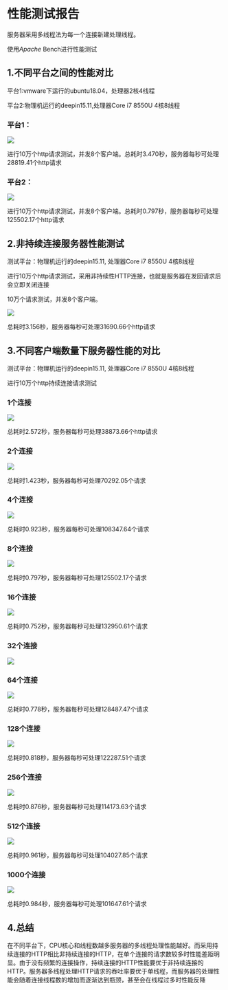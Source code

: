 # 性能测试报告

服务器采用多线程法为每一个连接新建处理线程。

使用*Apache* Bench进行性能测试

## 1.不同平台之间的性能对比

平台1:vmware下运行的ubuntu18.04，处理器2核4线程

平台2:物理机运行的deepin15.11,处理器Core i7 8550U 4核8线程

### 平台1：

![](screen_shot\ubuntu18.04(vm)\10w-8.jpg)

进行10万个http请求测试，并发8个客户端。总耗时3.470秒，服务器每秒可处理28819.41个http请求

### 平台2：

![](screen_shot\deepin15.11\10w-8.png)

进行10万个http请求测试，并发8个客户端。总耗时0.797秒，服务器每秒可处理125502.17个http请求

## 2.非持续连接服务器性能测试

测试平台：物理机运行的deepin15.11, 处理器Core i7 8550U 4核8线程

进行10万个http请求测试，采用非持续性HTTP连接，也就是服务器在发回请求后会立即关闭连接

10万个请求测试，并发8个客户端。

![](screen_shot\deepin15.11\10w非持久连接-8.png)

总耗时3.156秒，服务器每秒可处理31690.66个http请求

## 3.不同客户端数量下服务器性能的对比

测试平台：物理机运行的deepin15.11, 处理器Core i7 8550U 4核8线程

进行10万个http持续连接请求测试

### 1个连接

![](https://github.com/BPisTheDestiny/CloudComputering/blob/master/Lab2/screen_shot/ubuntu18.04(vm)/10w-1.jpg)

总耗时2.572秒，服务器每秒可处理38873.66个http请求

### 2个连接

![](screen_shot\deepin15.11\10w-2.png)

总耗时1.423秒，服务器每秒可处理70292.05个请求

### 4个连接

![](screen_shot\deepin15.11\10w-4.png)

总耗时0.923秒，服务器每秒可处理108347.64个请求

### 8个连接

![](screen_shot\deepin15.11\10w-8.png)

总耗时0.797秒，服务器每秒可处理125502.17个请求

### 16个连接

![](screen_shot\deepin15.11\10w-16.png)

总耗时0.752秒，服务器每秒可处理132950.61个请求

### 32个连接

![](screen_shot\deepin15.11\10w-32.png)

### 64个连接

![](screen_shot\deepin15.11\10w-64.png)

总耗时0.778秒，服务器每秒可处理128487.47个请求

### 128个连接

![](screen_shot\deepin15.11\10w-128.png)

总耗时0.818秒，服务器每秒可处理122287.51个请求

### 256个连接

![](screen_shot\deepin15.11\10w-256.png)

总耗时0.876秒，服务器每秒可处理114173.63个请求

### 512个连接

![](screen_shot\deepin15.11\10w-512.png)

总耗时0.961秒，服务器每秒可处理104027.85个请求

### 1000个连接

![](screen_shot\deepin15.11\10w-1000.png)

总耗时0.984秒，服务器每秒可处理101647.61个请求

## 4.总结

在不同平台下，CPU核心和线程数越多服务器的多线程处理性能越好。而采用持续连接的HTTP相比非持续连接的HTTP，在单个连接的请求数较多时性能差距明显。由于没有频繁的连接操作，持续连接的HTTP性能要优于非持续连接的HTTP。服务器多线程处理HTTP请求的吞吐率要优于单线程，而服务器的处理性能会随着连接线程数的增加而逐渐达到瓶颈，甚至会在线程过多时性能反降

